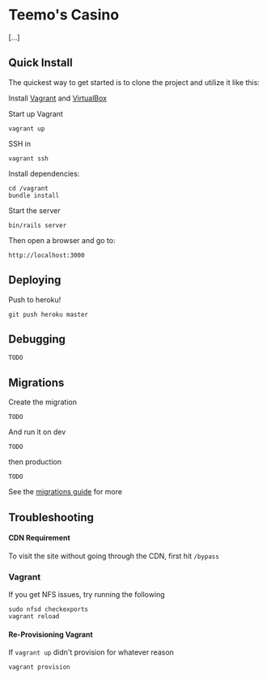 # Teemo's Casino

[...]

## Quick Install
  The quickest way to get started is to clone the project and utilize it like this:

  Install [Vagrant](http://downloads.vagrantup.com) and [VirtualBox](https://www.virtualbox.org/wiki/Downloads)

  Start up Vagrant

    vagrant up

  SSH in

    vagrant ssh

  Install dependencies:

    cd /vagrant
    bundle install

  Start the server

    bin/rails server

  Then open a browser and go to:

    http://localhost:3000

## Deploying

Push to heroku!

    git push heroku master

## Debugging

    TODO

## Migrations

Create the migration

    TODO

And run it on dev

    TODO

then production

    TODO

See the [migrations guide](http://guides.rubyonrails.org/migrations.html) for more

## Troubleshooting

#### CDN Requirement

  To visit the site without going through the CDN, first hit `/bypass`

### Vagrant

  If you get NFS issues, try running the following

    sudo nfsd checkexports
    vagrant reload

#### Re-Provisioning Vagrant

  If `vagrant up` didn't provision for whatever reason

    vagrant provision

